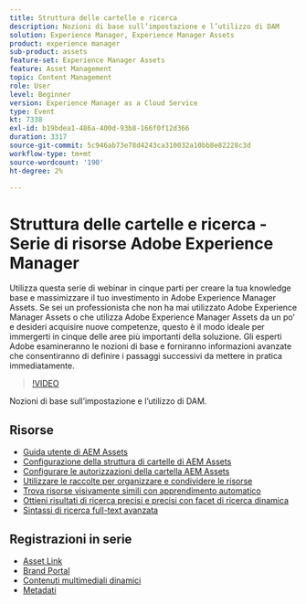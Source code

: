 ```yaml
---
title: Struttura delle cartelle e ricerca
description: Nozioni di base sull’impostazione e l’utilizzo di DAM
solution: Experience Manager, Experience Manager Assets
product: experience manager
sub-product: assets
feature-set: Experience Manager Assets
feature: Asset Management
topic: Content Management
role: User
level: Beginner
version: Experience Manager as a Cloud Service
type: Event
kt: 7338
exl-id: b19bdea1-486a-400d-93b8-166f0f12d366
duration: 3317
source-git-commit: 5c946ab73e78d4243ca310032a10bb8e82228c3d
workflow-type: tm+mt
source-wordcount: '190'
ht-degree: 2%

---
```


# Struttura delle cartelle e ricerca - Serie di risorse Adobe Experience Manager

Utilizza questa serie di webinar in cinque parti per creare la tua knowledge base e massimizzare il tuo investimento in Adobe Experience Manager Assets. Se sei un professionista che non ha mai utilizzato Adobe Experience Manager Assets o che utilizza Adobe Experience Manager Assets da un po’ e desideri acquisire nuove competenze, questo è il modo ideale per immergerti in cinque delle aree più importanti della soluzione. Gli esperti Adobe esamineranno le nozioni di base e forniranno informazioni avanzate che consentiranno di definire i passaggi successivi da mettere in pratica immediatamente.

>[!VIDEO](https://video.tv.adobe.com/v/332135/?quality=12&learn=on&hidetitle=true)

Nozioni di base sull’impostazione e l’utilizzo di DAM.

## Risorse

* [Guida utente di AEM Assets](https://experienceleague.adobe.com/docs/experience-manager-65/assets/home.html)
* [Configurazione della struttura di cartelle di AEM Assets](https://experienceleague.adobe.com/docs/experience-manager-learn/assets/configuring/baseline-folders.html)
* [Configurare le autorizzazioni della cartella AEM Assets](https://experienceleague.adobe.com/docs/experience-manager-learn/assets/configuring/baseline-permissions.html?lang=it)
* [Utilizzare le raccolte per organizzare e condividere le risorse](https://experienceleague.adobe.com/docs/experience-manager-learn/assets/search-and-discovery/collections.html)
* [Trova risorse visivamente simili con apprendimento automatico](https://experienceleague.adobe.com/docs/experience-manager-learn/assets/search-and-discovery/search.html)
* [Ottieni risultati di ricerca precisi e precisi con facet di ricerca dinamica](https://experienceleague.adobe.com/docs/experience-manager-learn/assets/search-and-discovery/search.html)
* [Sintassi di ricerca full-text avanzata](https://experienceleague.adobe.com/docs/experience-manager-64/assets/using/gql-search.html?lang=en#using)

## Registrazioni in serie

* [Asset Link](asset-link.md)
* [Brand Portal](brand-portal.md)
* [Contenuti multimediali dinamici](dynamic-media.md)
* [Metadati](metadata.md)
